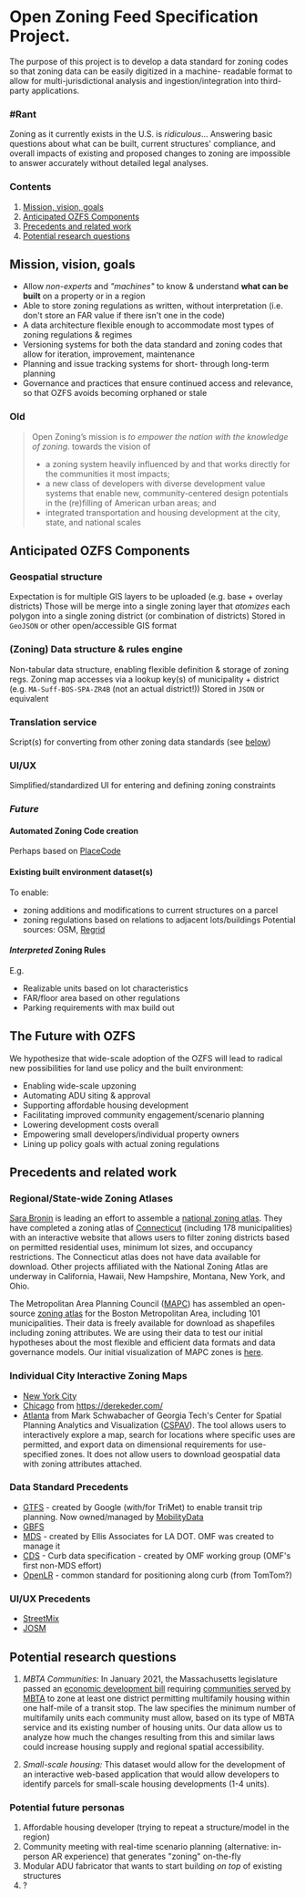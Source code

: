 # Open Zoning Feed Specification Project.

The purpose of this project is to develop a data standard for
zoning codes so that zoning data can be easily digitized in a machine-
readable format to allow for multi-jurisdictional analysis and ingestion/integration
into third-party applications.

### \#Rant
Zoning as it currently exists in the U.S. is _ridiculous_...
Answering basic questions about what can be built, current structures' compliance, and overall impacts of existing and proposed changes to zoning are impossible to answer accurately without detailed legal analyses.

### Contents
1. [Mission, vision, goals](#mission-vision-goals)
2. [Anticipated OZFS Components](#anticipated-ozfs-components)
3. [Precedents and related work](#precedents-and-related-work)
4. [Potential research questions](#potential-research-questions)

## Mission, vision, goals
- Allow _non-experts_ and _"machines"_ to know & understand **what can be built** on a property or in a region
- Able to store zoning regulations as written, without interpretation (i.e. don't store an FAR value if there isn't one in the code)
- A data architecture flexible enough to accommodate most types of zoning regulations & regimes
- Versioning systems for both the data standard and zoning codes that allow for iteration, improvement, maintenance
- Planning and issue tracking systems for short- through long-term planning
- Governance and practices that ensure continued access and relevance, so that OZFS avoids becoming orphaned or stale

### Old
> Open Zoning’s mission is _to empower the nation with the knowledge of zoning_.
> towards the vision of
>
> * a zoning system heavily influenced by and that works directly for the communities it most impacts;
> * a new class of developers with diverse development value systems that enable new, community-centered design potentials in the (re)filling of American urban areas; and
> * integrated transportation and housing development at the city, state, and national scales

## Anticipated OZFS Components

### Geospatial structure
Expectation is for multiple GIS layers to be uploaded (e.g. base + overlay districts)
Those will be merge into a single zoning layer that _atomizes_ each polygon into a single zoning district (or combination of districts)
Stored in `GeoJSON` or other open/accessible GIS format

### (Zoning) Data structure & rules engine
Non-tabular data structure, enabling flexible definition & storage of zoning regs.
Zoning map accesses via a lookup key(s) of municipality + district (e.g. `MA-Suff-BOS-SPA-ZR4B` (not an actual district!))
Stored in `JSON` or equivalent

### Translation service
Script(s) for converting from other zoning data standards (see [below](#regionalstate-wide-zoning-atlases))

### UI/UX
Simplified/standardized UI for entering and defining zoning constraints

### _Future_

#### Automated Zoning Code creation
Perhaps based on [PlaceCode](https://www.principle.us/placecode)

#### Existing built environment dataset(s)
To enable:
- zoning additions and modifications to current structures on a parcel
- zoning regulations based on relations to adjacent lots/buildings
Potential sources: OSM, [Regrid](https://regrid.com/buildings)

#### _Interpreted_ Zoning Rules
E.g.
- Realizable units based on lot characteristics
- FAR/floor area based on other regulations
- Parking requirements with max build out

## The Future with OZFS
We hypothesize that wide-scale adoption of the OZFS will lead to radical new possibilities for land use policy and the built environment:
- Enabling wide-scale upzoning
- Automating ADU siting & approval
- Supporting affordable housing development
- Facilitating improved community engagement/scenario planning
- Lowering development costs overall
- Empowering small developers/individual property owners
- Lining up policy goals with actual zoning regulations

## Precedents and related work
### Regional/State-wide Zoning Atlases
[Sara Bronin](https://aap.cornell.edu/people/sara-bronin) is leading an effort to assemble a
[national zoning atlas](https://www.zoningatlas.org/). They have completed
a zoning atlas of [Connecticut](https://www.zoningatlas.org/connecticut)
(including 178 municipalities) with an interactive website that allows users
to filter zoning districts based on permitted residential uses, minimum lot
sizes, and occupancy restrictions. The Connecticut atlas does not have data
available for download. Other projects affiliated with the National Zoning Atlas
are underway in California, Hawaii, New Hampshire, Montana, New York, and Ohio.

The Metropolitan Area Planning Council ([MAPC](https://www.mapc.org/))
has assembled an open-source [zoning atlas](https://zoningatlas.mapc.org/)
for the Boston Metropolitan Area, including 101 municipalities. Their data is freely
available for download as shapefiles including zoning attributes. We are using
their data to test our initial hypotheses about the most flexible and efficient
data formats and data governance models. Our initial visualization of MAPC
zones is [here](https://urban-stack.github.io/OpenZoning/MAPC-files/MAPC-map_leaflet.html).

### Individual City Interactive Zoning Maps
- [New York City](https://zola.planning.nyc.gov/)
- [Chicago](https://secondcityzoning.org/) from https://derekeder.com/
- [Atlanta](https://sites.gatech.edu/atlzoningexplorer/atl-zoning-code-explorer/) from Mark Schwabacher of Georgia Tech's Center for Spatial Planning Analytics and Visualization ([CSPAV](https://cspav.gatech.edu/)). The tool allows users to interactively explore a map, search for locations where specific uses are permitted, and export data on dimensional requirements for use-specified zones. It does not allow users to download geospatial data with zoning attributes attached.

### Data Standard Precedents
- [GTFS](https://gtfs.org/) - created by Google (with/for TriMet) to enable transit trip planning. Now owned/managed by [MobilityData](https://mobilitydata.org/)
- [GBFS](https://gbfs.mobilitydata.org/)
- [MDS](https://www.openmobilityfoundation.org/about-mds/) - created by Ellis Associates for LA DOT. OMF was created to manage it
- [CDS](https://www.openmobilityfoundation.org/about-cds/) - Curb data specification - created by OMF working group (OMF's first non-MDS effort)
- [OpenLR](http://www.openlr.org/) - common standard for positioning along curb (from TomTom?)

### UI/UX Precedents
- [StreetMix](https://streetmix.net/)
- [JOSM](https://josm.openstreetmap.de/)

## Potential research questions

1. *MBTA Communities:* In January 2021, the Massachusetts legislature passed an
[economic development bill](https://malegislature.gov/Laws/SessionLaws/Acts/2020/Chapter358)
requiring [communities served by MBTA](https://www.mass.gov/info-details/multi-family-zoning-requirement-for-mbta-communities#what-is-an-%22mbta-community%22?-) to zone at least one district permitting
multifamily housing within one half-mile of a transit stop. The law specifies
the minimum number of multifamily units each community must allow, based on
its type of MBTA service and its existing number of housing units. Our data
allow us to analyze how much the changes resulting from this and similar laws
could increase housing supply and regional spatial accessibility.

2. *Small-scale housing:* This dataset would allow for the development of an
interactive web-based application that would allow developers to identify
parcels for small-scale housing developments (1-4 units).

### Potential future personas
1. Affordable housing developer (trying to repeat a structure/model in the region)
2. Community meeting with real-time scenario planning (alternative: in-person AR experience) that generates "zoning" on-the-fly
3. Modular ADU fabricator that wants to start building _on top_ of existing structures
4. ?
